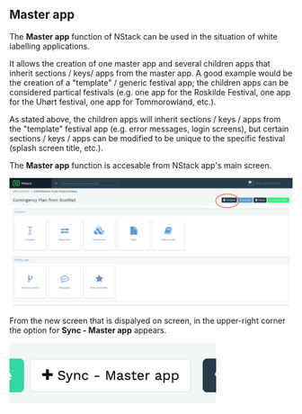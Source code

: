 ## Master app

The **Master app** function of NStack can be used in the situation of white labelling applications. 

It allows the creation of one master app and several children apps that inherit sections / keys/ apps from the master app. A good example would be the creation of a "template" / generic festival app; the children apps can be considered partical festivals (e.g. one app for the Roskilde Festival, one app for the Uhørt festival, one app for Tommorowland, etc.). 

As stated above, the children apps will inherit sections / keys / apps from the "template" festival app (e.g. error messages, login screens), but certain sections / keys / apps can be modified to be unique to the specific festival (splash screen title, etc.).

The **Master app** function is accesable from NStack app's main screen. 

![companies](/images/Guides/MasterApp/companies.png)

From the new screen that is dispalyed on screen, in the upper-right corner the option for **Sync - Master app** appears.

![sync_master](/images/Guides/MasterApp/sync_master.png)